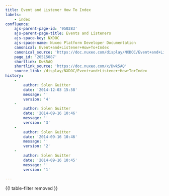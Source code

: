 ```yaml
---
title: Event and Listener How To Index
labels:
    - index
confluence:
    ajs-parent-page-id: '950283'
    ajs-parent-page-title: Events and Listeners
    ajs-space-key: NXDOC
    ajs-space-name: Nuxeo Platform Developer Documentation
    canonical: Event+and+Listener+How+To+Index
    canonical_source: 'https://doc.nuxeo.com/display/NXDOC/Event+and+Listener+How+To+Index'
    page_id: '20515087'
    shortlink: Dwk5AQ
    shortlink_source: 'https://doc.nuxeo.com/x/Dwk5AQ'
    source_link: /display/NXDOC/Event+and+Listener+How+To+Index
history:
    - 
        author: Solen Guitter
        date: '2014-12-03 15:58'
        message: ''
        version: '4'
    - 
        author: Solen Guitter
        date: '2014-09-16 10:46'
        message: ''
        version: '3'
    - 
        author: Solen Guitter
        date: '2014-09-16 10:46'
        message: ''
        version: '2'
    - 
        author: Solen Guitter
        date: '2014-09-16 10:45'
        message: ''
        version: '1'

---
```

{{! table-filter removed }}